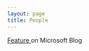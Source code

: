 ```yaml
---
layout: page
title: People
---
```


<a href="https://blogs.microsoft.com/next/2017/06/29/ais-big-leap-tiny-devices-opens-world-possibilities/">
Feature
</a>
on Microsoft Blog
